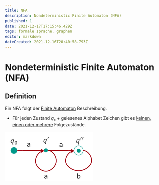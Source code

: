 ```yaml
---
title: NFA
description: Nondeterministic Finite Automaton (NFA)
published: 1
date: 2021-12-17T17:15:46.429Z
tags: formale sprache, graphen
editor: markdown
dateCreated: 2021-12-16T20:40:58.793Z
---
```


# Nondeterministic Finite Automaton (NFA)

## Definition

Ein NFA folgt der [Finite Automaton](/fom/formale-beschreibungsverfahren/formaleSprachen/finite-automaton) Beschreibung.

- Für jeden Zustand $q_x$ + gelesenes Alphabet Zeichen gibt es <u>keinen, einen oder mehrere</u> Folgezustände.

![nfa.png](/fom//nfa.png)